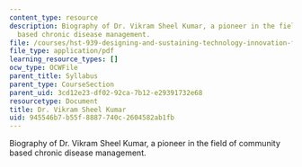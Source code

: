 ```yaml
---
content_type: resource
description: Biography of Dr. Vikram Sheel Kumar, a pioneer in the field of community
  based chronic disease management.
file: /courses/hst-939-designing-and-sustaining-technology-innovation-for-global-health-practice-spring-2008/945546b7b55f8887740c2604582ab1fb_vikram_bio.pdf
file_type: application/pdf
learning_resource_types: []
ocw_type: OCWFile
parent_title: Syllabus
parent_type: CourseSection
parent_uid: 3cd12e23-df02-92ca-7b12-e29391732e68
resourcetype: Document
title: Dr. Vikram Sheel Kumar
uid: 945546b7-b55f-8887-740c-2604582ab1fb
---
```

Biography of Dr. Vikram Sheel Kumar, a pioneer in the field of community based chronic disease management.